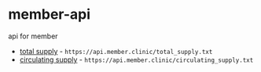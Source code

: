 # member-api
api for member

- [total supply](https://api.member.clinic/total_supply.txt) - `https://api.member.clinic/total_supply.txt`
- [circulating supply](https://api.member.clinic/circulating_supply.txt) - `https://api.member.clinic/circulating_supply.txt`
